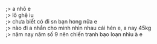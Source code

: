 ;> a nhô e<br>
;> lô ghệ iu<br>
;> chưa biết có đi sn bạn hong nữa e<br>
;> nào đi a nhắn cho mình nhìn nhau cái hén e, a nay 45kg<br>
;> năm nay năm số 9 nên chiến tranh bạo loạn nhìu à e
